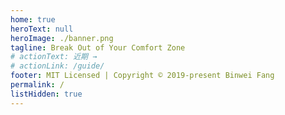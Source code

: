 ```yaml
---
home: true
heroText: null
heroImage: ./banner.png
tagline: Break Out of Your Comfort Zone
# actionText: 近期 →
# actionLink: /guide/
footer: MIT Licensed | Copyright © 2019-present Binwei Fang
permalink: /
listHidden: true
---
```


<style lang="less">
.home {
  .hero {
    img {
      filter: drop-shadow(2px 4px 6px black);
      border-radius: 8px;
    }
  }
}
</style>
